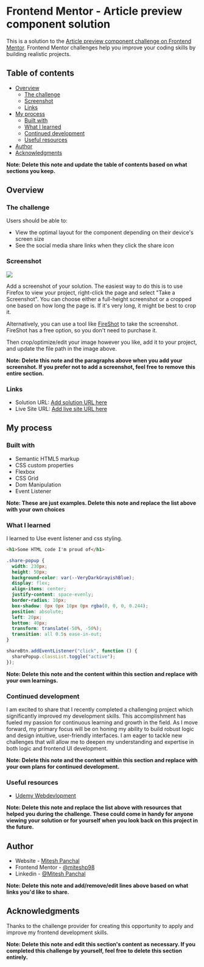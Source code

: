 # Frontend Mentor - Article preview component solution

This is a solution to the [Article preview component challenge on Frontend Mentor](https://www.frontendmentor.io/challenges/article-preview-component-dYBN_pYFT). Frontend Mentor challenges help you improve your coding skills by building realistic projects.

## Table of contents

- [Overview](#overview)
  - [The challenge](#the-challenge)
  - [Screenshot](#screenshot)
  - [Links](#links)
- [My process](#my-process)
  - [Built with](#built-with)
  - [What I learned](#what-i-learned)
  - [Continued development](#continued-development)
  - [Useful resources](#useful-resources)
- [Author](#author)
- [Acknowledgments](#acknowledgments)

**Note: Delete this note and update the table of contents based on what sections you keep.**

## Overview

### The challenge

Users should be able to:

- View the optimal layout for the component depending on their device's screen size
- See the social media share links when they click the share icon

### Screenshot

![](./screenshot.jpg)

Add a screenshot of your solution. The easiest way to do this is to use Firefox to view your project, right-click the page and select "Take a Screenshot". You can choose either a full-height screenshot or a cropped one based on how long the page is. If it's very long, it might be best to crop it.

Alternatively, you can use a tool like [FireShot](https://getfireshot.com/) to take the screenshot. FireShot has a free option, so you don't need to purchase it.

Then crop/optimize/edit your image however you like, add it to your project, and update the file path in the image above.

**Note: Delete this note and the paragraphs above when you add your screenshot. If you prefer not to add a screenshot, feel free to remove this entire section.**

### Links

- Solution URL: [Add solution URL here](https://your-solution-url.com)
- Live Site URL: [Add live site URL here](https://your-live-site-url.com)

## My process

### Built with

- Semantic HTML5 markup
- CSS custom properties
- Flexbox
- CSS Grid
- Dom Manipulation
- Event Listener

**Note: These are just examples. Delete this note and replace the list above with your own choices**

### What I learned

I learned to Use event listener and css styling.

```html
<h1>Some HTML code I'm proud of</h1>
```

```css
.share-popup {
  width: 230px;
  height: 50px;
  background-color: var(--VeryDarkGrayishBlue);
  display: flex;
  align-items: center;
  justify-content: space-evenly;
  border-radius: 10px;
  box-shadow: 0px 0px 10px 0px rgba(0, 0, 0, 0.244);
  position: absolute;
  left: 20px;
  bottom: 40px;
  transform: translate(-50%, -50%);
  transition: all 0.5s ease-in-out;
}
```

```js
shareBtn.addEventListener("click", function () {
  sharePopup.classList.toggle("active");
});
```

**Note: Delete this note and the content within this section and replace with your own learnings.**

### Continued development

I am excited to share that I recently completed a challenging project which significantly improved my development skills. This accomplishment has fueled my passion for continuous learning and growth in the field. As I move forward, my primary focus will be on honing my ability to build robust logic and design intuitive, user-friendly interfaces. I am eager to tackle new challenges that will allow me to deepen my understanding and expertise in both logic and frontend UI development.

**Note: Delete this note and the content within this section and replace with your own plans for continued development.**

### Useful resources

- [Udemy Webdevlopment](https://www.udemy.com/share/101W9C3@2s1lShiGH32a3OJHMYullps9bvMmvxO_kykXK5ZGloqkGQDHawnryvbZtrMeQ8y81A==/)

**Note: Delete this note and replace the list above with resources that helped you during the challenge. These could come in handy for anyone viewing your solution or for yourself when you look back on this project in the future.**

## Author

- Website - [Mitesh Panchal](https://miteshp98.github.io/portfolio-website/)
- Frontend Mentor - [@miteshp98](https://www.frontendmentor.io/profile/miteshp98)
- Linkedin - [@Mitesh Panchal](https://www.linkedin.com/in/mitesh-panchal-356558126/)

**Note: Delete this note and add/remove/edit lines above based on what links you'd like to share.**

## Acknowledgments

Thanks to the challenge provider for creating this opportunity to apply and improve my frontend development skills.

**Note: Delete this note and edit this section's content as necessary. If you completed this challenge by yourself, feel free to delete this section entirely.**
